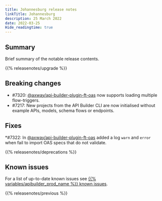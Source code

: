 ```yaml
---
title: Johannesburg release notes
linkTitle: Johannesburg
description: 25 March 2022
date: 2022-03-25
Hide_readingtime: true
---
```

## Summary

Brief summary of the notable release contents.

{{% releasenotes/upgrade %}}

## Breaking changes

* #7320: [@axway/api-builder-plugin-ft-oas](https://www.npmjs.com/package/@axway/api-builder-plugin-ft-oas) now supports loading multiple flow-triggers.
* #7217: New projects from the API Builder CLI are now initialised without example APIs, models, schema flows or endpoints.

<!-- ## Features -->

## Fixes

*#7322: In [@axway/api-builder-plugin-ft-oas](https://www.npmjs.com/package/@axway/api-builder-plugin-ft-oas) added a log `warn` and `error` when fail to import OAS specs that do not validate.

{{% releasenotes/deprecations %}}

<!-- Regenerate modules/plugins with api-builder-tools generate-release-notes script -->
<!-- ## Updated modules -->

<!-- ## Updated plugins -->

## Known issues

For a list of up-to-date known issues see [{{% variables/apibuilder_prod_name %}} known issues](/docs/known_issues/).

{{% releasenotes/previous %}}
